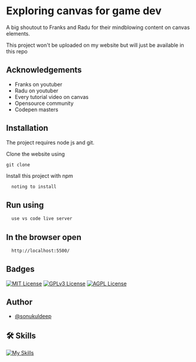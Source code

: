 
# Exploring canvas for game dev

A big shoutout to Franks and Radu for their mindblowing content on canvas elements.

This project won't be uploaded on my website but will just be available in this repo 

## Acknowledgements
 - Franks on youtuber
 - Radu on youtuber
 - Every tutorial video on canvas
 - Opensource community
 - Codepen masters

## Installation

The project requires node js and git.

Clone the website using
```npm
git clone 
```

Install this project with npm

```bash
  noting to install
```

## Run using

```bash
  use vs code live server
```

## In the browser open

```bash
  http://localhost:5500/
```

## Badges

[![MIT License](https://img.shields.io/badge/License-MIT-green.svg)](https://choosealicense.com/licenses/mit/) 
[![GPLv3 License](https://img.shields.io/badge/License-GPL%20v3-yellow.svg)](https://opensource.org/licenses/)
[![AGPL License](https://img.shields.io/badge/license-AGPL-blue.svg)](http://www.gnu.org/licenses/agpl-3.0)


## Author
- [@sonukuldeep](https://www.github.com/sonukuldeep)


## 🛠 Skills

[![My Skills](https://skillicons.dev/icons?i=js,ts,html,css,tailwind,sass,nodejs,react,nextjs,svelte,vue,flask,rust,python,php,solidity,mongodb,mysql,prisma,figma,threejs,unity,godot)](https://github.com/sonukuldeep)